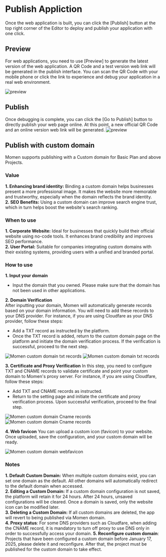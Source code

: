 

# Publish Appliction
Once the web application is built, you can click the [Publish] button at the top right corner of the Editor to deploy and publish your application with one click.



## Preview 
For web applications, you need to use [Preview] to generate the latest version of the web application. A QR Code and a test version web link will be generated in the publish interface. You can scan the QR Code with your mobile phone or click the link to experience and debug your application in a real web environment.

![preview](../.gitbook/assets/publish/preview.jpeg )

## Publish
Once debugging is complete, you can click the [Go to Publish] button to directly publish your web page online. At this point, a new official QR Code and an online version web link will be generated.
![preview](../.gitbook/assets/publish/publish.jpeg)


## Publish with custom domain
Momen supports publishing with a Custom domain for Basic Plan and above Projects. 

### Value
**1. Enhancing brand identity:** Binding a custom domain helps businesses present a more professional image. It makes the website more memorable and trustworthy, especially when the domain reflects the brand identity.   
**2. SEO Benefits:** Using a custom domain can improve search engine trust, which in turn helps boost the website's search ranking.

### When to use
**1. Corporate Website:** Ideal for businesses that quickly build their official website using no-code tools. It enhances brand credibility and improves SEO performance.   
**2. User Portal:** Suitable for companies integrating custom domains with their existing systems, providing users with a unified and branded portal.

### How to use
**1. Input your domain**
- Input the domain that you owned. Please make sure that the domain has not been used in other applications.   

**2. Domain Verification**   
After inputting your domain, Momen will automatically generate records based on your domain information. You will need to add these records to your DNS provider. For instance, if you are using Cloudfare as your DNS provider, follow these steps:
- Add a TXT record as instructed by the platform.
- Once the TXT record is added, return to the custom domain page on the platform and initiate the domain verification process. If the verification is successful, proceed to the next step.

<img src="../.gitbook/assets/publish/cd-1.png" alt="Momen custom domain txt records">

<img src="../.gitbook/assets/publish/mcd-2.jpeg" alt="Momen custom domain txt records">

**3. Certificate and Proxy Verification**
In this step, you need to configure TXT and CNAME records to validate certificate and point your custom domain to Momen's proxy server. For instance, if you are using Cloudfare, follow these steps:
- Add TXT and CNAME records as instructed.
- Return to the setting page and initiate the certificate and proxy verification process. Upon successful verification, proceed to the final step.

<img src="../.gitbook/assets/publish/cd-3.png" alt="Momen custom domain Cname records">

<img src="../.gitbook/assets/publish/mcd-3.jpeg" alt="Momen custom domain Cname records">

**4. Web favicon**
You can upload a custom icon (favicon) to your website. Once uploaded, save the configuration, and your custom domain will be ready.

<figcaption><img src="../.gitbook/assets/publish/cd-5.png" alt="Momen custom domain webfavicon"><figcaption></figcaption></figure>

### Notes
**1. Default Custom Domain:** When multiple custom domains exist, you can set one domain as the default. All other domains will automatically redirect to the default domain when accessed.   
**2. Editing a Custom Domain:** If a custom domain configuration is not saved, the platform will retain it for 24 hours. After 24 hours, unsaved configurations will be cleared. Once a domain is saved, only the website icon can be modified later.   
**3. Deleting a Custom Domain:** If all custom domains are deleted, the app will revert to being published via Momen domain.   
**4. Proxy status**: For some DNS providers such as Cloudfare, when adding the CNAME record, it is mandatory to turn off proxy to use DNS only in order to successfully access your domain.
**5. Reconfigure custom domain**: Projects that have been configured a custom domain before January 17, 2025, please delete it and reconfigure. After that, the project must be published for the custom domain to take effect.